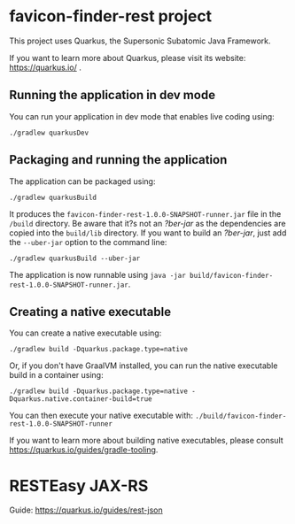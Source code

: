 # favicon-finder-rest project

This project uses Quarkus, the Supersonic Subatomic Java Framework.

If you want to learn more about Quarkus, please visit its website: https://quarkus.io/ .

## Running the application in dev mode

You can run your application in dev mode that enables live coding using:
```shell script
./gradlew quarkusDev
```

## Packaging and running the application

The application can be packaged using:
```shell script
./gradlew quarkusBuild
```
It produces the `favicon-finder-rest-1.0.0-SNAPSHOT-runner.jar` file in the `/build` directory.
Be aware that it?s not an _?ber-jar_ as the dependencies are copied into the `build/lib` directory.
If you want to build an _?ber-jar_, just add the `--uber-jar` option to the command line:
```shell script
./gradlew quarkusBuild --uber-jar
```

The application is now runnable using `java -jar build/favicon-finder-rest-1.0.0-SNAPSHOT-runner.jar`.

## Creating a native executable

You can create a native executable using: 
```shell script
./gradlew build -Dquarkus.package.type=native
```

Or, if you don't have GraalVM installed, you can run the native executable build in a container using: 
```shell script
./gradlew build -Dquarkus.package.type=native -Dquarkus.native.container-build=true
```

You can then execute your native executable with: `./build/favicon-finder-rest-1.0.0-SNAPSHOT-runner`

If you want to learn more about building native executables, please consult https://quarkus.io/guides/gradle-tooling.

# RESTEasy JAX-RS

Guide: https://quarkus.io/guides/rest-json


